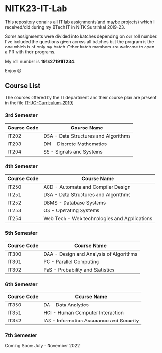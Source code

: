 # NITK23-IT-Lab

This repository conains all IT lab assignments(and maybe projects) which I received/did during my BTech IT in NITK Surathkal 2019-23.

Some assignments were divided into batches depending on our roll number. I've included the questions given across all batches but the program is the one which is of only my batch. Other batch members are welcome to open a PR with their programs.

My roll number is **191427191IT234**.

Enjoy 😄

## Course List
The courses offered by the IT department and their course plan are present in the file [IT-UG-Curriculum-2019](IT-UG-Curriculum-2019.pdf)]

### 3rd Semester

| Course Code | Course Name                          |
| ----------- | ------------------------------------ |
| IT202       | DSA - Data Structures and Algorithms |
| IT203       | DM - Discrete Mathematics            |
| IT204       | SS - Signals and Systems             |

### 4th Semester

| Course Code | Course Name                                  |
| ----------- | -------------------------------------------- |
| IT250       | ACD - Automata and Compiler Design           |
| IT251       | DSA - Data Structures and Algorithms         |
| IT252       | DBMS - Database Systems                      |
| IT253       | OS - Operating Systems                       |
| IT254       | Web Tech - Web technologies and Applications |

### 5th Semester

| Course Code | Course Name                             |
| ----------- | --------------------------------------- |
| IT300       | DAA - Design and Analysis of Algorithms |
| IT301       | PC - Parallel Computing                 |
| IT302       | PaS - Probability and Statistics        |

### 6th Semester

| Course Code | Course Name                              |
| ----------- | ---------------------------------------- |
| IT350       | DA - Data Analytics                      |
| IT351       | HCI - Human Computer Interaction         |
| IT352       | IAS - Information Assurance and Security |

### 7th Semester

Coming Soon: July - November 2022

